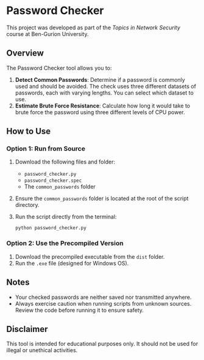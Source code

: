 # Password Checker

This project was developed as part of the *Topics in Network Security* course at Ben-Gurion University.

## Overview
The Password Checker tool allows you to:

1. **Detect Common Passwords**: Determine if a password is commonly used and should be avoided. The check uses three different datasets of passwords, each with varying lengths. You can select which dataset to use.
2. **Estimate Brute Force Resistance**: Calculate how long it would take to brute force the password using three different levels of CPU power.

## How to Use

### Option 1: Run from Source
1. Download the following files and folder:
   - `password_checker.py`
   - `password_checker.spec`
   - The `common_passwords` folder

2. Ensure the `common_passwords` folder is located at the root of the script directory.

3. Run the script directly from the terminal:
   ```
   python password_checker.py
   ```

### Option 2: Use the Precompiled Version
1. Download the precompiled executable from the `dist` folder.
2. Run the `.exe` file (designed for Windows OS).

## Notes
- Your checked passwords are neither saved nor transmitted anywhere.
- Always exercise caution when running scripts from unknown sources. Review the code before running it to ensure safety.

## Disclaimer
This tool is intended for educational purposes only. It should not be used for illegal or unethical activities.

